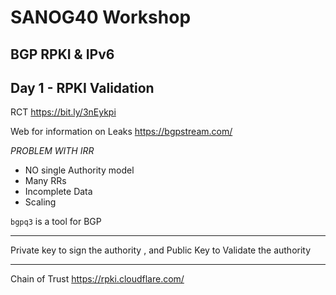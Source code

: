 # SANOG40 Workshop
## BGP RPKI & IPv6 

## Day 1 - RPKI Validation 

RCT
https://bit.ly/3nEykpi

Web for information on Leaks
https://bgpstream.com/

*PROBLEM WITH IRR*

- NO single Authority model 
- Many RRs 
- Incomplete Data
- Scaling 

`bgpq3` is a tool for BGP

---
Private key to sign the authority , and
Public Key to Validate the authority

---


Chain of Trust
https://rpki.cloudflare.com/

